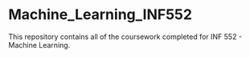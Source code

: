 # Machine_Learning_INF552

This repository contains all of the coursework completed for INF 552 - Machine Learning.
